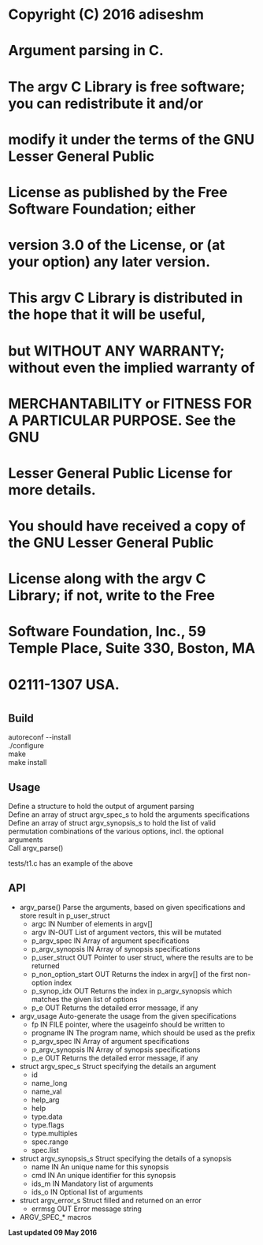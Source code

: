 #  Copyright (C) 2016 adiseshm
# 
#  Argument parsing in C.
# 
#  The argv C Library is free software; you can redistribute it and/or
#  modify it under the terms of the GNU Lesser General Public
#  License as published by the Free Software Foundation; either
#  version 3.0 of the License, or (at your option) any later version.
#
#  This argv C Library is distributed in the hope that it will be useful,
#  but WITHOUT ANY WARRANTY; without even the implied warranty of
#  MERCHANTABILITY or FITNESS FOR A PARTICULAR PURPOSE.  See the GNU
#  Lesser General Public License for more details.
#
#  You should have received a copy of the GNU Lesser General Public
#  License along with the argv C Library; if not, write to the Free
#  Software Foundation, Inc., 59 Temple Place, Suite 330, Boston, MA
#  02111-1307 USA.
#

## Build

autoreconf --install  
./configure  
make  
make install  

## Usage

Define a structure to hold the output of argument parsing  
Define an array of struct argv\_spec\_s to hold the arguments specifications  
Define an array of struct argv\_synopsis\_s to hold the list of valid permutation combinations of the various options, incl. the optional arguments  
Call argv\_parse()  
  
tests/t1.c has an example of the above  

## API

* argv\_parse() Parse the arguments, based on given specifications and store result in p\_user\_struct  
    * argc                   IN Number of elements in argv[]  
    * argv                   IN-OUT List of argument vectors, this will be mutated  
    * p\_argv\_spec          IN Array of argument specifications  
    * p\_argv\_synopsis      IN Array of synopsis specifications  
    * p\_user\_struct        OUT Pointer to user struct, where the results are to be returned  
    * p\_non\_option\_start  OUT Returns the index in argv[] of the first non-option index  
    * p\_synop\_idx          OUT Returns the index in p\_argv\_synopsis which matches the given list of options  
    * p\_e                   OUT Returns the detailed error message, if any  
* argv\_usage Auto-generate the usage from the given specifications  
    * fp                     IN FILE pointer, where the usageinfo should be written to  
    * progname               IN The program name, which should be used as the prefix  
    * p\_argv\_spec          IN Array of argument specifications  
    * p\_argv\_synopsis      IN Array of synopsis specifications  
    * p\_e                   OUT Returns the detailed error message, if any  
* struct argv\_spec\_s    Struct specifying the details an argument  
    * id  
    * name\_long  
    * name\_val  
    * help\_arg  
    * help  
    * type.data  
    * type.flags  
    * type.multiples  
    * spec.range  
    * spec.list  
* struct argv\_synopsis\_s Struct specifying the details of a synopsis  
    * name                  IN An unique name for this synopsis  
    * cmd                   IN An unique identifier for this synopsis  
    * ids\_m                IN Mandatory list of arguments  
    * ids\_o                IN Optional list of arguments  
* struct argv\_error\_s    Struct filled and returned on an error  
    * errmsg                OUT Error message string  
* ARGV\_SPEC\_* macros  

**Last updated 09 May 2016**
